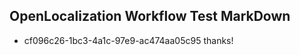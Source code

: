 ## OpenLocalization Workflow Test MarkDown
* cf096c26-1bc3-4a1c-97e9-ac474aa05c95 thanks!

<!--HONumber=Aug16_HO4-->


